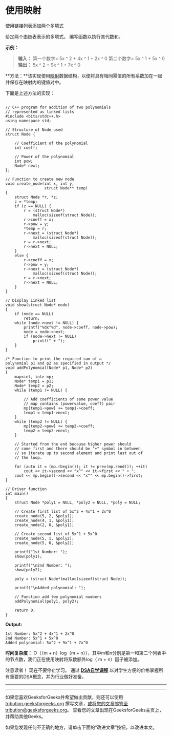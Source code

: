 # 使用映射

使用链接列表添加两个多项式

给定两个由链表表示的多项式。 编写函数以执行其代数和。

**示例：**

> **输入：**
> 第一个数字= 5x ^ 2 + 4x ^ 1 + 2x ^ 0
> 第二个数字= 5x ^ 1 + 5x ^ 0
> **输出：** 5x ^ 2 + 9x ^ 1 + 7x ^ 0

**方法：**该实现使用[映射](http://www.geeksforgeeks.org/map-associative-containers-the-c-standard-template-library-stl/)数据结构，以便将具有相同幂值的所有系数加在一起并保存在映射内的键值对中。

下面是上述方法的实现：

```

// C++ program for addition of two polynomials 
// represented as linked lists 
#include <bits/stdc++.h> 
using namespace std; 

// Structure of Node used 
struct Node { 

    // Coefficient of the polynomial 
    int coeff; 

    // Power of the polynomial 
    int pow; 
    Node* next; 
}; 

// Function to create new node 
void create_node(int x, int y, 
                 struct Node** temp) 
{ 
    struct Node *r, *z; 
    z = *temp; 
    if (z == NULL) { 
        r = (struct Node*) 
            malloc(sizeof(struct Node)); 
        r->coeff = x; 
        r->pow = y; 
        *temp = r; 
        r->next = (struct Node*) 
            malloc(sizeof(struct Node)); 
        r = r->next; 
        r->next = NULL; 
    } 
    else { 
        r->coeff = x; 
        r->pow = y; 
        r->next = (struct Node*) 
            malloc(sizeof(struct Node)); 
        r = r->next; 
        r->next = NULL; 
    } 
} 

// Display Linked list 
void show(struct Node* node) 
{ 
    if (node == NULL) 
        return; 
    while (node->next != NULL) { 
        printf("%dx^%d", node->coeff, node->pow); 
        node = node->next; 
        if (node->next != NULL) 
            printf(" + "); 
    } 
} 

/* Function to print the required sum of a  
polynomial p1 and p2 as specified in output */
void addPolynomial(Node* p1, Node* p2) 
{ 
    map<int, int> mp; 
    Node* temp1 = p1; 
    Node* temp2 = p2; 
    while (temp1 != NULL) { 

        // Add coefficients of same power value 
        // map contains (powervalue, coeff) pair 
        mp[temp1->pow] += temp1->coeff; 
        temp1 = temp1->next; 
    } 
    while (temp2 != NULL) { 
        mp[temp2->pow] += temp2->coeff; 
        temp2 = temp2->next; 
    } 

    // Started from the end because higher power should 
    // come first and there should be "+" symbol in between 
    // so iterate up to second element and print last out of 
    // the loop. 

    for (auto it = (mp.rbegin()); it != prev(mp.rend()); ++it) 
        cout << it->second << "x^" << it->first << " + "; 
    cout << mp.begin()->second << "x^" << mp.begin()->first; 
} 

// Driver function 
int main() 
{ 
    struct Node *poly1 = NULL, *poly2 = NULL, *poly = NULL; 

    // Create first list of 5x^2 + 4x^1 + 2x^0 
    create_node(5, 2, &poly1); 
    create_node(4, 1, &poly1); 
    create_node(2, 0, &poly1); 

    // Create second list of 5x^1 + 5x^0 
    create_node(5, 1, &poly2); 
    create_node(5, 0, &poly2); 

    printf("1st Number: "); 
    show(poly1); 

    printf("\n2nd Number: "); 
    show(poly2); 

    poly = (struct Node*)malloc(sizeof(struct Node)); 

    printf("\nAdded polynomial: "); 

    // Function add two polynomial numbers 
    addPolynomial(poly1, poly2); 

    return 0; 
} 

```

**Output:**

```
1st Number: 5x^2 + 4x^1 + 2x^0
2nd Number: 5x^1 + 5x^0
Added polynomial: 5x^2 + 9x^1 + 7x^0

```

**时间复杂度：** O（（m + n）log（m + n）），其中m和n分别是第一和第二个列表中的节点数，我们正在使用映射将系数额外log（ m + n）因子被添加。

注意读者！ 现在不要停止学习。 通过 [**DSA自学课程**](https://practice.geeksforgeeks.org/courses/dsa-self-paced?utm_source=geeksforgeeks&utm_medium=article&utm_campaign=gfg_article_dsa_content_bottom) 以对学生方便的价格掌握所有重要的DSA概念，并为行业做好准备。

* * *

* * *

如果您喜欢GeeksforGeeks并希望做出贡献，则还可以使用 [tribution.geeksforgeeks.org](https://contribute.geeksforgeeks.org/) 撰写文章，或将您的文章邮寄至tribution@geeksforgeeks.org。 查看您的文章出现在GeeksforGeeks主页上，并帮助其他Geeks。

如果您发现任何不正确的地方，请单击下面的“改进文章”按钮，以改进本文。